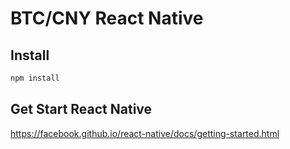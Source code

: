 # BTC/CNY React Native

## Install

```bash
npm install
```

## Get Start React Native

https://facebook.github.io/react-native/docs/getting-started.html
